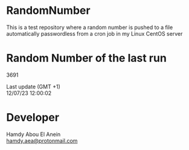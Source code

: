 # RandomNumber    
This is a test repository where a random number is pushed to a file automatically passwordless from a cron job in my Linux CentOS server    
# Random Number of the last run   
3691
      
Last update (GMT +1)    
12/07/23 12:00:02
# Developer    
Hamdy Abou El Anein   
hamdy.aea@protonmail.com
